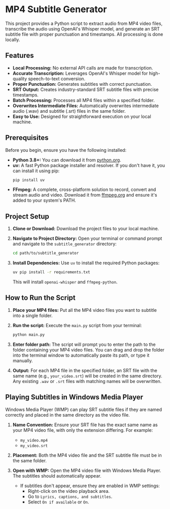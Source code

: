 # MP4 Subtitle Generator

This project provides a Python script to extract audio from MP4 video files, transcribe the audio using OpenAI's Whisper model, and generate an SRT subtitle file with proper punctuation and timestamps. All processing is done locally.

## Features

*   **Local Processing:** No external API calls are made for transcription.
*   **Accurate Transcription:** Leverages OpenAI's Whisper model for high-quality speech-to-text conversion.
*   **Proper Punctuation:** Generates subtitles with correct punctuation.
*   **SRT Output:** Creates industry-standard SRT subtitle files with precise timestamps.
*   **Batch Processing:** Processes all MP4 files within a specified folder.
*   **Overwrites Intermediate Files:** Automatically overwrites intermediate audio (.wav) and subtitle (.srt) files in the same folder.
*   **Easy to Use:** Designed for straightforward execution on your local machine.

## Prerequisites

Before you begin, ensure you have the following installed:

*   **Python 3.8+:** You can download it from [python.org](https://www.python.org/downloads/).
*   **uv:** A fast Python package installer and resolver. If you don't have it, you can install it using pip:
    ```bash
    pip install uv
    ```
*   **FFmpeg:** A complete, cross-platform solution to record, convert and stream audio and video. Download it from [ffmpeg.org](https://ffmpeg.org/download.html) and ensure it's added to your system's PATH.

## Project Setup

1.  **Clone or Download:** Download the project files to your local machine.

2.  **Navigate to Project Directory:** Open your terminal or command prompt and navigate to the `subtitle_generator` directory:

    ```bash
    cd path/to/subtitle_generator
    ```

3.  **Install Dependencies:** Use `uv` to install the required Python packages:

    ```bash
    uv pip install -r requirements.txt
    ```

    This will install `openai-whisper` and `ffmpeg-python`.

## How to Run the Script

1.  **Place your MP4 files:** Put all the MP4 video files you want to subtitle into a single folder.

2.  **Run the script:** Execute the `main.py` script from your terminal:

    ```bash
    python main.py
    ```

3.  **Enter folder path:** The script will prompt you to enter the path to the folder containing your MP4 video files. You can drag and drop the folder into the terminal window to automatically paste its path, or type it manually.

4.  **Output:** For each MP4 file in the specified folder, an SRT file with the same name (e.g., `your_video.srt`) will be created in the same directory. Any existing `.wav` or `.srt` files with matching names will be overwritten.

## Playing Subtitles in Windows Media Player

Windows Media Player (WMP) can play SRT subtitle files if they are named correctly and placed in the same directory as the video file.

1.  **Name Convention:** Ensure your SRT file has the exact same name as your MP4 video file, with only the extension differing. For example:
    *   `my_video.mp4`
    *   `my_video.srt`

2.  **Placement:** Both the MP4 video file and the SRT subtitle file must be in the same folder.

3.  **Open with WMP:** Open the MP4 video file with Windows Media Player. The subtitles should automatically appear.

    *   If subtitles don't appear, ensure they are enabled in WMP settings:
        *   Right-click on the video playback area.
        *   Go to `Lyrics, captions, and subtitles`.
        *   Select `On if available` or `On`.


